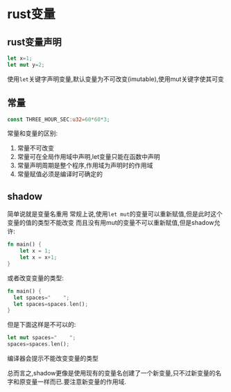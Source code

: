 # rust变量

## rust变量声明

```rust
let x=1;
let mut y=2;
```

使用`let`关键字声明变量,默认变量为不可改变(imutable),使用mut关键字使其可变

## 常量

```rust
const THREE_HOUR_SEC:u32=60*60*3;
```

常量和变量的区别:

1. 常量不可改变
2. 常量可在全局作用域中声明,let变量只能在函数中声明
3. 常量声明周期是整个程序,作用域为声明时的作用域
4. 常量赋值必须是编译时可确定的

## shadow

简单说就是变量名重用
常规上说,使用`let mut`的变量可以重新赋值,但是此时这个变量的值的类型不能改变
而且没有用mut的变量不可以重新赋值,但是shadow允许:

```rust
fn main() {
	let x = 1;
	let x = x+1;
}
```

或者改变变量的类型:

```rust
fn main() {
  let spaces="    ";
  let spaces=spaces.len();
}
```

但是下面这样是不可以的:

```rust
let mut spaces="    ";
spaces=spaces.len();
```

编译器会提示不能改变变量的类型

总而言之,shadow更像是使用现有的变量名创建了一个新变量,只不过新变量的名字和原变量一样而已.要注意新变量的作用域.
